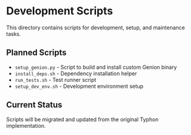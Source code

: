 # Development Scripts

This directory contains scripts for development, setup, and maintenance tasks.

## Planned Scripts

- `setup_genion.py` - Script to build and install custom Genion binary
- `install_deps.sh` - Dependency installation helper
- `run_tests.sh` - Test runner script
- `setup_dev_env.sh` - Development environment setup

## Current Status

Scripts will be migrated and updated from the original Typhon implementation. 